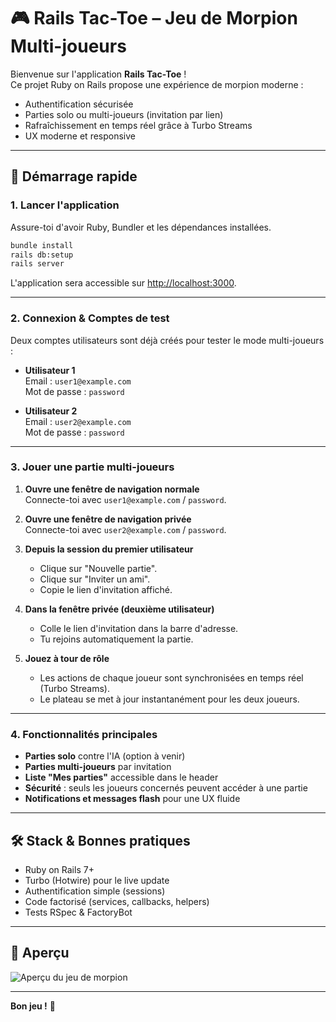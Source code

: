 # 🎮 Rails Tac-Toe – Jeu de Morpion Multi-joueurs

Bienvenue sur l'application **Rails Tac-Toe** !  
Ce projet Ruby on Rails propose une expérience de morpion moderne :

- Authentification sécurisée
- Parties solo ou multi-joueurs (invitation par lien)
- Rafraîchissement en temps réel grâce à Turbo Streams
- UX moderne et responsive

---

## 🚀 Démarrage rapide

### 1. Lancer l'application

Assure-toi d'avoir Ruby, Bundler et les dépendances installées.

```bash
bundle install
rails db:setup
rails server
```

L'application sera accessible sur [http://localhost:3000](http://localhost:3000).

---

### 2. Connexion & Comptes de test

Deux comptes utilisateurs sont déjà créés pour tester le mode multi-joueurs :

- **Utilisateur 1**  
  Email : `user1@example.com`  
  Mot de passe : `password`

- **Utilisateur 2**  
  Email : `user2@example.com`  
  Mot de passe : `password`

---

### 3. Jouer une partie multi-joueurs

1. **Ouvre une fenêtre de navigation normale**  
   Connecte-toi avec `user1@example.com` / `password`.

2. **Ouvre une fenêtre de navigation privée**  
   Connecte-toi avec `user2@example.com` / `password`.

3. **Depuis la session du premier utilisateur**

   - Clique sur "Nouvelle partie".
   - Clique sur "Inviter un ami".
   - Copie le lien d'invitation affiché.

4. **Dans la fenêtre privée (deuxième utilisateur)**

   - Colle le lien d'invitation dans la barre d'adresse.
   - Tu rejoins automatiquement la partie.

5. **Jouez à tour de rôle**
   - Les actions de chaque joueur sont synchronisées en temps réel (Turbo Streams).
   - Le plateau se met à jour instantanément pour les deux joueurs.

---

### 4. Fonctionnalités principales

- **Parties solo** contre l'IA (option à venir)
- **Parties multi-joueurs** par invitation
- **Liste "Mes parties"** accessible dans le header
- **Sécurité** : seuls les joueurs concernés peuvent accéder à une partie
- **Notifications et messages flash** pour une UX fluide

---

## 🛠️ Stack & Bonnes pratiques

- Ruby on Rails 7+
- Turbo (Hotwire) pour le live update
- Authentification simple (sessions)
- Code factorisé (services, callbacks, helpers)
- Tests RSpec & FactoryBot

---

## 📸 Aperçu

![Aperçu du jeu de morpion](doc/screenshot.png)

---

**Bon jeu !** 👾
